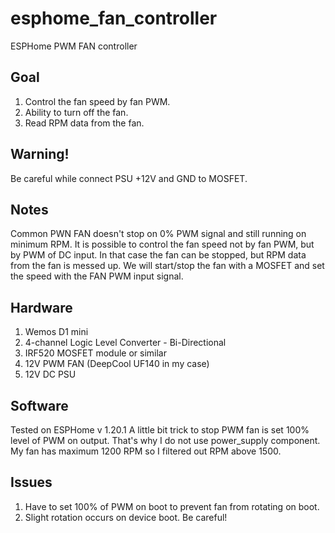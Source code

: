 # esphome_fan_controller
ESPHome PWM FAN controller

## Goal
1. Control the fan speed by fan PWM.
2. Ability to turn off the fan.
3. Read RPM data from the fan.
## Warning!
Be careful while connect PSU +12V and GND to MOSFET. 
## Notes
Common PWN FAN doesn't stop on 0% PWM signal and still running on minimum RPM. It is possible to control the fan speed not by fan PWM, but by PWM of DC input. In that case the fan can be stopped, but RPM data from the fan is messed up.
We will start/stop the fan with a MOSFET and set the speed with the FAN PWM input signal.

## Hardware
1. Wemos D1 mini
2. 4-channel Logic Level Converter - Bi-Directional
3. IRF520 MOSFET module or similar
4. 12V PWM FAN (DeepCool UF140 in my case)
5. 12V DC PSU

## Software
Tested on ESPHome v 1.20.1
A little bit trick to stop PWM fan is set 100% level of PWM on output. That's why I do not use power_supply component.
My fan has maximum 1200 RPM so I filtered out RPM above 1500.

## Issues
1. Have to set 100% of PWM on boot to prevent fan from rotating on boot.
2. Slight rotation occurs on device boot. Be careful!